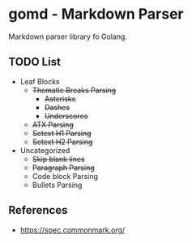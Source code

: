 # gomd - Markdown Parser

Markdown parser library fo Golang.

## TODO List

* Leaf Blocks
    * ~~Thematic Breaks Parsing~~
        * ~~Asterisks~~
        * ~~Dashes~~
        * ~~Underscores~~
    * ~~ATX Parsing~~
    * ~~Setext H1 Parsing~~
    * ~~Setext H2 Parsing~~
* Uncategorized
    * ~~Skip blank lines~~
    * ~~Paragraph Parsing~~
    * Code block Parsing
    * Bullets Parsing

## References

* https://spec.commonmark.org/